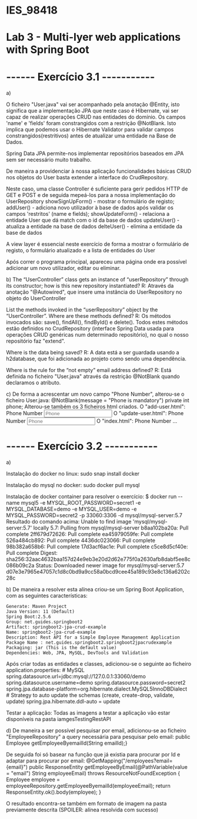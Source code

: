 ﻿# IES_98418
# Lab 3 - Multi-lyer web applications with Spring Boot

# ------ Exercício 3.1 -----------
a)

O ficheiro "User.java" vai ser acompanhado pela anotação @Entity, isto significa que a implementação JPA que neste caso é Hibernate, vai ser capaz de realizar operações CRUD nas entidades do domínio.
Os campos 'name' e 'fields' foram constrangidos com a restrição @NotBlank. Isto implica que podemos usar o Hibernate Validator para validar campos constrangidos(restritivos) antes de atualizar uma entidade na Base de Dados.

Spring Data JPA permite-nos implementar repositórios baseados em JPA sem ser necessário muito trabalho.

De maneira a providenciar à nossa aplicação funcionalidades básicas CRUD nos objetos do User basta extender a interface do CrudRepository.

Neste caso, uma classe Controller é suficiente para gerir pedidos HTTP de GET  e POST e de seguida mepeá-los para a nossa implementação do UserRepository
	showSignUpForm() - mostrar o formulário de registo;
	addUser() - adiciona novo utilizador à base de dados após validar os campos 'restritos' (name e fields);
	showUpdateForm() - relaciona a entidade User que dá match com o id da base de dados
	updateUser() - atualiza a entidade na base de dados
	delteUser() - elimina a entidade da base de dados
	
A view layer é essencial neste exercício de forma a mostrar o formulário de registo, o formulário atualizado e a lista de entidades do User

Após correr o programa principal, apareceu uma página onde era possível adicionar um novo utilizador, editar ou eliminar.
 
b)
The “UserController” class gets an instance of “userRepository” through its constructor; how
is this new repository instantiated?
R: Através da anotação "@Autowired", que insere uma instância do UserRepository no objeto do UserController

List the methods invoked in the “userRepository” object by the “UserController”. Where are
these methods defined?
R: Os métodos invocados são: save(), findAll(), findById() e delete(). Todos estes métodos estão definidos no CrudRepository (interface Spring Data usada para operações CRUD genéricas num determinado repositório), no qual o nosso repositório faz "extend".

Where is the data being saved?
R: A data está a ser guardada usando a h2database, que foi adicionada ao projeto como sendo uma dependência.

Where is the rule for the “not empty” email address defined?
R: Está definida no ficheiro "User.java" através da restrição @NotBlank quando declaramos o atributo.

c)
De forma a acrescentar um novo campo "Phone Number", alterou-se o ficheiro User.java:
	@NotBlank(message = "Phone is mandatory")
    	private int phone;
Alterou-se também os 3 ficheiros html criados. O "add-user.html":
	<label for="phone">Phone Number</label>
        <input type="text" th:field="*{phone}" id="phone" placeholder="Phone">
        <span th:if="${#fields.hasErrors('phone')}" th:errors="*{phone}"></span>
O "update-user.html":
	<label for="phone">Phone Number</label>
        <input type="text" th:field="*{phone}" id="phone" placeholder="Phone">
        <span th:if="${#fields.hasErrors('phone')}" th:errors="*{phone}"></span>
O "index.html":
	<th>Phone Number</th>
	...
	<td th:text="${user.phone}"></td>

# ------ Exercício 3.2 -----------

a)

Instalação do docker no linux: sudo snap install docker

Instalação do mysql no docker: sudo docker pull mysql

Instalação de docker container para resolver o exercício: $ docker run --name mysql5 -e MYSQL_ROOT_PASSWORD=secret1 -e MYSQL_DATABASE=demo -e MYSQL_USER=demo -e MYSQL_PASSWORD=secret2 -p 33060:3306 -d mysql/mysql-server:5.7
Resultado do comando acima:
Unable to find image 'mysql/mysql-server:5.7' locally
5.7: Pulling from mysql/mysql-server
b8aa102ba20a: Pull complete 
2ff679d72626: Pull complete 
ea45979059fe: Pull complete 
526a484cb892: Pull complete 
4436dc023066: Pull complete 
98b382a658b6: Pull complete 
17d3acf6ac1e: Pull complete 
c5ce8d5cf40e: Pull complete 
Digest: sha256:32aac4632baa157d24e9eb3e20d2d62e775f0a2630afb8dabf5ee8c086b09c2a
Status: Downloaded newer image for mysql/mysql-server:5.7
d07e3e7965e47057c1d8c0bd9a9cc58a0bcd9cee45a189c93e8c136a6202c28c

b)
De maneira a resolver esta alínea criou-se um Spring Boot Application, com as seguintes características:
	
    Generate: Maven Project
    Java Version: 11 (Default)
    Spring Boot:2.5.6
    Group: net.guides.springboot2
    Artifact: springboot2-jpa-crud-example
    Name: springboot2-jpa-crud-example
    Description: Rest API for a Simple Employee Management Application
    Package Name : net.guides.springboot2.springboot2jpacrudexample
    Packaging: jar (This is the default value)
    Dependencies: Web, JPA, MySQL, DevTools and Validation
    
Após criar todas as entidades e classes, adicionou-se o seguinte ao ficheiro application.properties: 
	# MySQL
	spring.datasource.url=jdbc:mysql://127.0.0.1:33060/demo
	spring.datasource.username=demo
	spring.datasource.password=secret2
	spring.jpa.database-platform=org.hibernate.dialect.MySQL5InnoDBDialect
	# Strategy to auto update the schemas (create, create-drop, validate, update)
	spring.jpa.hibernate.ddl-auto = update
	
Testar a aplicação:
Todas as imagens a testar a aplicação vão estar disponíveis na pasta iamgesTestingRestAPI
 
d)
De maneira a ser possível pesquisar por email, adicionou-se ao ficheiro "EmployeeRepository" a query necessária para pesquisar pelo email:  public Employee getEmployeeByemailId(String emailId);}

De seguida foi só basear na função que já existia para procurar por Id e adaptar para procurar por email:
@GetMapping("/employees?email={email}")
    public ResponseEntity<Employee> getEmployeeByEmail(@PathVariable(value = "email") String employeeEmail)
            throws ResourceNotFoundException {
        Employee employee = employeeRepository.getEmployeeByemailId(employeeEmail);
        return ResponseEntity.ok().body(employee);
    }
    
O resultado encontra-se também em formato de imagem na pasta previamente descrita (SPOILER: alínea resolvida com sucesso)
